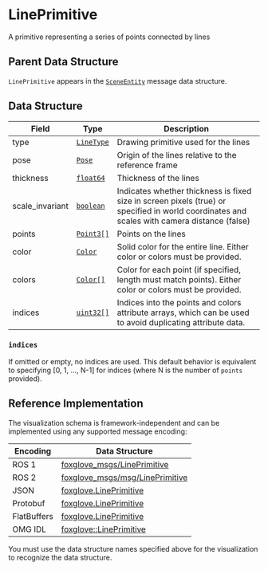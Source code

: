 # LinePrimitive

A primitive representing a series of points connected by lines

## Parent Data Structure

`LinePrimitive` appears in the [`SceneEntity`](./scene-entity) message data structure.

## Data Structure

| Field           | Type                                    | Description                                                                                                                                 |
| --------------- | --------------------------------------- | ------------------------------------------------------------------------------------------------------------------------------------------- |
| type            | [`LineType`](./enum-line-type)          | Drawing primitive used for the lines                                                                                                        |
| pose            | [`Pose`](./pose)                        | Origin of the lines relative to the reference frame                                                                                         |
| thickness       | [`float64`](./built-in%20types#float64) | Thickness of the lines                                                                                                                      |
| scale_invariant | [`boolean`](./built-in%20types#boolean) | Indicates whether thickness is fixed size in screen pixels (true) or specified in world coordinates and scales with camera distance (false) |
| points          | [`Point3[]`](./point-3)                 | Points on the lines                                                                                                                         |
| color           | [`Color`](./color)                      | Solid color for the entire line. Either color or colors must be provided.                                                                   |
| colors          | [`Color[]`](./color)                    | Color for each point (if specified, length must match points). Either color or colors must be provided.                                     |
| indices         | [`uint32[]`](./built-in%20types#uint32) | Indices into the points and colors attribute arrays, which can be used to avoid duplicating attribute data.                                 |

### `indices`

If omitted or empty, no indices are used. This default behavior is equivalent to specifying [0, 1, ..., N-1] for indices (where N is the number of `points` provided).

## Reference Implementation

The visualization schema is framework-independent and can be implemented using any supported message encoding:

| Encoding    | Data Structure                                                                                                          |
| ----------- | ----------------------------------------------------------------------------------------------------------------------- |
| ROS 1       | [foxglove_msgs/LinePrimitive](https://github.com/foxglove/foxglove-sdk/blob/main/schemas/ros1/LinePrimitive.msg)        |
| ROS 2       | [foxglove_msgs/msg/LinePrimitive](https://github.com/foxglove/foxglove-sdk/blob/main/schemas/ros2/LinePrimitive.msg)    |
| JSON        | [foxglove.LinePrimitive](https://github.com/foxglove/foxglove-sdk/blob/main/schemas/jsonschema/LinePrimitive.json)      |
| Protobuf    | [foxglove.LinePrimitive](https://github.com/foxglove/foxglove-sdk/blob/main/schemas/proto/foxglove/LinePrimitive.proto) |
| FlatBuffers | [foxglove.LinePrimitive](https://github.com/foxglove/foxglove-sdk/blob/main/schemas/flatbuffer/LinePrimitive.fbs)       |
| OMG IDL     | [foxglove::LinePrimitive](https://github.com/foxglove/foxglove-sdk/blob/main/schemas/omgidl/foxglove/LinePrimitive.idl) |

You must use the data structure names specified above for the visualization to recognize the data structure.
